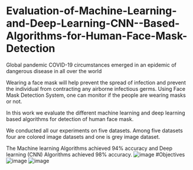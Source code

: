 # Evaluation-of-Machine-Learning-and-Deep-Learning-CNN--Based-Algorithms-for-Human-Face-Mask-Detection
Global pandemic COVID-19 circumstances emerged in an epidemic of dangerous disease in all over the world

Wearing a face mask will help prevent the spread of infection and prevent the individual from contracting any airborne infectious germs.
Using Face Mask Detection System, one can monitor if the people are wearing masks or not. 

In this work we evaluate the different machine learning and deep learning based algorithms for detection of human face mask.

We conducted all our experiments on five datasets. Among five datasets four are colored image datasets and one is grey image dataset.

The Machine learning Algorithms achieved 94% accuracy and Deep learning (CNN) Algorithms achieved 98% accuracy.
![image](https://github.com/user-attachments/assets/01dbf3f4-7b2b-4c1f-ad73-e1d83eca3759)
#Objectives![image](https://github.com/user-attachments/assets/fcebfb29-7faf-46f5-aca8-491bc28f3882) 
![image](https://github.com/user-attachments/assets/2b92da76-93e7-4e6f-bf31-0d95159a8b67)



